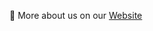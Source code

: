 🧙 More about us on our [Website](https://www.cl.uzh.ch/en/research-groups/digital-linguistics.html)
